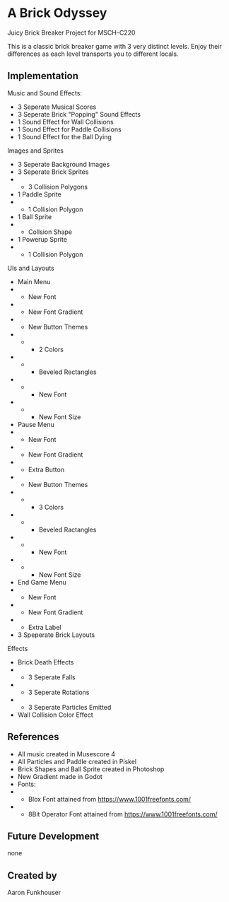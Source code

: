 # A Brick Odyssey

Juicy Brick Breaker Project for MSCH-C220

This is a classic brick breaker game with 3 very distinct levels. Enjoy their differences as each level transports you to different locals. 


## Implementation
Music and Sound Effects:
- 3 Seperate Musical Scores
- 3 Seperate Brick "Popping" Sound Effects
- 1 Sound Effect for Wall Collisions
- 1 Sound Effect for Paddle Collisions
- 1 Sound Effect for the Ball Dying

Images and Sprites
- 3 Seperate Background Images
- 3 Seperate Brick Sprites
-  - 3 Collision Polygons
- 1 Paddle Sprite
-  - 1 Collision Polygon
- 1 Ball Sprite
-  - Collsion Shape
- 1 Powerup Sprite
-  - 1 Collision Polygon

UIs and Layouts
- Main Menu
- - New Font
- - New Font Gradient
- - New Button Themes
- - - 2 Colors
- - - Beveled Rectangles
- - - New Font
- - - New Font Size
- Pause Menu
- - New Font
- - New Font Gradient
- - Extra Button 
- - New Button Themes
- - - 3 Colors
- - - Beveled Ractangles
- - - New Font
- - - New Font Size
- End Game Menu 
- - New Font
- - New Font Gradient
- - Extra Label
- 3 Speperate Brick Layouts

Effects
- Brick Death Effects
- - 3 Seperate Falls
- - 3 Seperate Rotations
- - 3 Seperate Particles Emitted
- Wall Collision Color Effect


## References
- All music created in Musescore 4
- All Particles and Paddle created in Piskel
- Brick Shapes and Ball Sprite created in Photoshop
- New Gradient made in Godot
- Fonts:
- - Blox Font attained from https://www.1001freefonts.com/
- - 8Bit Operator Font attained from https://www.1001freefonts.com/

## Future Development
none

## Created by
Aaron Funkhouser
